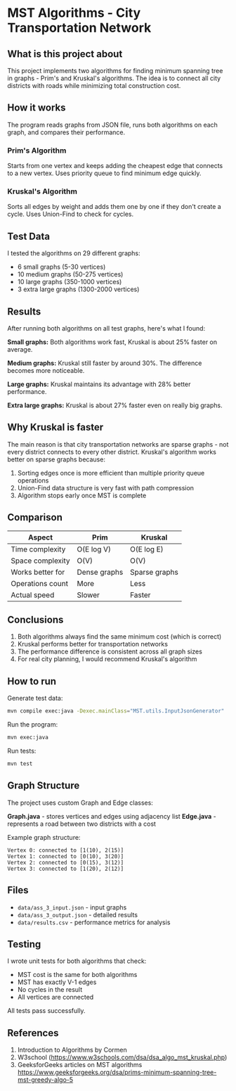 # MST Algorithms - City Transportation Network

## What is this project about

This project implements two algorithms for finding minimum spanning tree in graphs - Prim's and Kruskal's algorithms. The idea is to connect all city districts with roads while minimizing total construction cost.

## How it works

The program reads graphs from JSON file, runs both algorithms on each graph, and compares their performance.

### Prim's Algorithm
Starts from one vertex and keeps adding the cheapest edge that connects to a new vertex. Uses priority queue to find minimum edge quickly.

### Kruskal's Algorithm  
Sorts all edges by weight and adds them one by one if they don't create a cycle. Uses Union-Find to check for cycles.

## Test Data

I tested the algorithms on 29 different graphs:
- 6 small graphs (5-30 vertices)
- 10 medium graphs (50-275 vertices)  
- 10 large graphs (350-1000 vertices)
- 3 extra large graphs (1300-2000 vertices)

## Results

After running both algorithms on all test graphs, here's what I found:

**Small graphs:** Both algorithms work fast, Kruskal is about 25% faster on average.

**Medium graphs:** Kruskal still faster by around 30%. The difference becomes more noticeable.

**Large graphs:** Kruskal maintains its advantage with 28% better performance.

**Extra large graphs:** Kruskal is about 27% faster even on really big graphs.

## Why Kruskal is faster

The main reason is that city transportation networks are sparse graphs - not every district connects to every other district. Kruskal's algorithm works better on sparse graphs because:
1. Sorting edges once is more efficient than multiple priority queue operations
2. Union-Find data structure is very fast with path compression
3. Algorithm stops early once MST is complete

## Comparison

| Aspect | Prim | Kruskal |
|--------|------|---------|
| Time complexity | O(E log V) | O(E log E) |
| Space complexity | O(V) | O(V) |
| Works better for | Dense graphs | Sparse graphs |
| Operations count | More | Less |
| Actual speed | Slower | Faster |

## Conclusions

1. Both algorithms always find the same minimum cost (which is correct)
2. Kruskal performs better for transportation networks
3. The performance difference is consistent across all graph sizes
4. For real city planning, I would recommend Kruskal's algorithm

## How to run

Generate test data:
```bash
mvn compile exec:java -Dexec.mainClass="MST.utils.InputJsonGenerator"
```

Run the program:
```bash
mvn exec:java
```

Run tests:
```bash
mvn test
```

## Graph Structure

The project uses custom Graph and Edge classes:

**Graph.java** - stores vertices and edges using adjacency list
**Edge.java** - represents a road between two districts with a cost

Example graph structure:
```
Vertex 0: connected to [1(10), 2(15)]
Vertex 1: connected to [0(10), 3(20)]
Vertex 2: connected to [0(15), 3(12)]
Vertex 3: connected to [1(20), 2(12)]
```

## Files

- `data/ass_3_input.json` - input graphs
- `data/ass_3_output.json` - detailed results  
- `data/results.csv` - performance metrics for analysis

## Testing

I wrote unit tests for both algorithms that check:
- MST cost is the same for both algorithms
- MST has exactly V-1 edges
- No cycles in the result
- All vertices are connected

All tests pass successfully.

## References

1. Introduction to Algorithms by Cormen 
2. W3school (https://www.w3schools.com/dsa/dsa_algo_mst_kruskal.php)
3. GeeksforGeeks articles on MST algorithms https://www.geeksforgeeks.org/dsa/prims-minimum-spanning-tree-mst-greedy-algo-5
